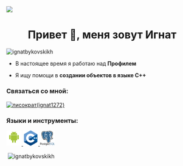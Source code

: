   <img src="https://steamuserimages-a.akamaihd.net/ugc/958603887331757558/D1E9FAB08630AFD6CB06EE7B719338B00BCEACBC/?imw=512&imh=219&ima=fit&impolicy=Letterbox&imcolor=%23000000&letterbox=true"/>
<h1 align="center">Привет 👋, меня зовут Игнат</h1>
<p align="left"> <img src="https://komarev.com/ghpvc/?username=ignatbykovskikh&label=Profile%20views&color=0e75b6&style=flat" alt="ignatbykovskikh" /> </p>

- В настоящее время я работаю над **Профилем**

- Я ищу помощи в **создании объектов в языке С++**

<h3 align="left">Связаться со мной:</h3>
<p align="left">
<a href="https://discord.gg/лисократ(ignat1272)" target="blank"><img align="center" src="https://raw.githubusercontent.com/rahuldkjain/github-profile-readme-generator/master/src/images/icons/Social/discord.svg" alt="лисократ(ignat1272)" height="30" width="40" /></a>
</p>

<h3 align="left">Языки и инструменты:</h3>
<p align="left"> <a href="https://developer.android.com " target="_blank" rel="noreferrer"> <img src="https://raw.githubusercontent.com/devicons/devicon/master/icons/android/android-original-wordmark.svg" alt="android" width="40" height="40"/> </a> <a href="https://www.w3schools.com/cpp/" target="_blank" rel="noreferrer"> <img src="https://raw.githubusercontent.com/devicons/devicon/master/icons/cplusplus/cplusplus-original.svg" alt="cplusplus" width="40" height="40"/> </a> <a href="https://www.postgresql.org " target="_blank" rel="noreferrer"> <img src="https://raw.githubusercontent.com/devicons/devicon/master/icons/postgresql/postgresql-original-wordmark.svg" alt="postgresql" width="40" height="40"/> </a> </p>



<p>&nbsp;<img align="center" src="https://github-readme-stats.vercel.app/api?username=ignatbykovskikh&show_icons=true&locale=en" alt="ignatbykovskikh" /></p>



